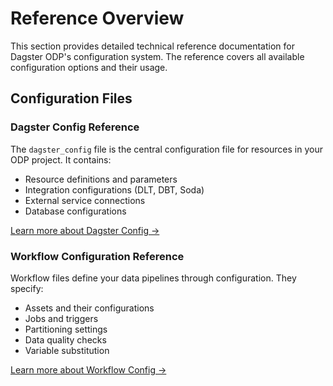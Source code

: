 # Reference Overview

This section provides detailed technical reference documentation for Dagster ODP's configuration system. The reference covers all available configuration options and their usage.

## Configuration Files

### Dagster Config Reference

The `dagster_config` file is the central configuration file for resources in your ODP project. It contains:

- Resource definitions and parameters
- Integration configurations (DLT, DBT, Soda)
- External service connections
- Database configurations

[Learn more about Dagster Config →](dagster_config.md)

### Workflow Configuration Reference

Workflow files define your data pipelines through configuration. They specify:

- Assets and their configurations
- Jobs and triggers
- Partitioning settings
- Data quality checks
- Variable substitution

[Learn more about Workflow Config →](workflow_config.md)
